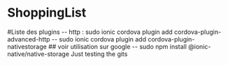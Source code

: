 # ShoppingList
#Liste des plugins 
-- http : sudo ionic cordova plugin add cordova-plugin-advanced-http
-- sudo ionic cordova plugin add cordova-plugin-nativestorage ## voir utilisation sur google 
-- sudo npm install @ionic-native/native-storage
Just testing the gits